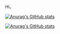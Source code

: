 Hi，

[![Anurag's GitHub stats](https://github-readme-stats.vercel.app/api?username=pangandchou)](https://github.com/anuraghazra/github-readme-stats)

[![Anurag's GitHub stats](https://github-readme-stats.vercel.app/api/top-langs/?username=pangandchou&hide_border=true&layout=compact)](https://github.com/anuraghazra/github-readme-stats)
